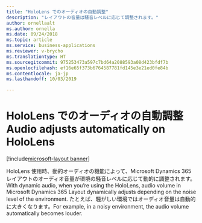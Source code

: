 ```yaml
---
title: "HoloLens でのオーディオの自動調整"
description: "レイアウトの音量は騒音レベルに応じて調整されます。"
author: ornellaalt
ms.author: ornella
ms.date: 09/24/2018
ms.topic: article
ms.service: business-applications
ms.reviewer: v-brycho
ms.translationtype: HT
ms.sourcegitcommit: 975253473a597c7bd64a2088593a08d423bfdf7b
ms.openlocfilehash: ef16e65f373b6764587781fd145e3e21ed0fe84b
ms.contentlocale: ja-jp
ms.lasthandoff: 10/03/2019

---
```


# <a name="audio-adjusts-automatically-on-hololens"></a><span data-ttu-id="fbba3-103">HoloLens でのオーディオの自動調整</span><span class="sxs-lookup"><span data-stu-id="fbba3-103">Audio adjusts automatically on HoloLens</span></span>

[!include[microsoft-layout banner](../../includes/microsoft-layout.md)]

<span data-ttu-id="fbba3-104">HoloLens 使用時、動的オーディオの機能によって、Microsoft Dynamics 365 レイアウトのオーディオ音量が環境の騒音レベルに応じて動的に調整されます。</span><span class="sxs-lookup"><span data-stu-id="fbba3-104">With dynamic audio, when you’re using the HoloLens, audio volume in Microsoft Dynamics 365 Layout dynamically adjusts depending on the noise level of the environment.</span></span> <span data-ttu-id="fbba3-105">たとえば、騒がしい環境ではオーディオ音量は自動的に大きくなります。</span><span class="sxs-lookup"><span data-stu-id="fbba3-105">For example, in a noisy environment, the audio volume automatically becomes louder.</span></span>


